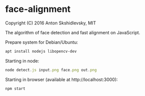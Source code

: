 # face-alignment

Copyright (C) 2016 Anton Skshidlevsky, MIT

The algorithm of face detection and fast alignment on JavaScript.

Prepare system for Debian/Ubuntu:
```sh
apt install nodejs libopencv-dev
```

Starting in node:
```js
node detect.js input.png face.png out.png
```

Starting in browser (available at http://localhost:3000):
```js
npm start
```
